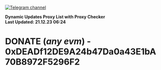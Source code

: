[![Telegram channel](https://img.shields.io/endpoint?url=https://runkit.io/damiankrawczyk/telegram-badge/branches/master?url=https://t.me/n4z4v0d)](https://t.me/n4z4v0d) 

**Dynamic Updates Proxy List with Proxy Checker**  
**Last Updated: 21.12.23 06:24**

# DONATE (_any evm_) - 0xDEADf12DE9A24b47Da0a43E1bA70B8972F5296F2
